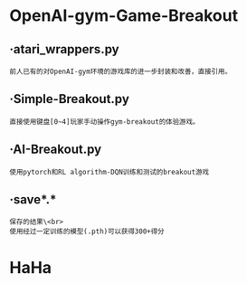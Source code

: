 # OpenAI-gym-Game-Breakout

  ·atari_wrappers.py
  ------
    前人已有的对OpenAI-gym环境的游戏库的进一步封装和改善，直接引用。
  ·Simple-Breakout.py
  ------
    直接使用键盘[0~4]玩家手动操作gym-breakout的体验游戏。
  ·AI-Breakout.py
  ------
    使用pytorch和RL algorithm-DQN训练和测试的breakout游戏
  ·save*.*
  ------
    保存的结果\<br>  
    使用经过一定训练的模型(.pth)可以获得300+得分 
HaHa
======
